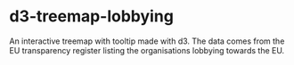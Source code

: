 # d3-treemap-lobbying

An interactive treemap with tooltip made with d3. 
The data comes from the EU transparency register listing the organisations lobbying towards the EU. 
